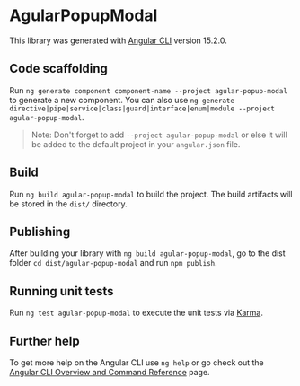 # AgularPopupModal

This library was generated with [Angular CLI](https://github.com/angular/angular-cli) version 15.2.0.

## Code scaffolding

Run `ng generate component component-name --project agular-popup-modal` to generate a new component. You can also use `ng generate directive|pipe|service|class|guard|interface|enum|module --project agular-popup-modal`.
> Note: Don't forget to add `--project agular-popup-modal` or else it will be added to the default project in your `angular.json` file. 

## Build

Run `ng build agular-popup-modal` to build the project. The build artifacts will be stored in the `dist/` directory.

## Publishing

After building your library with `ng build agular-popup-modal`, go to the dist folder `cd dist/agular-popup-modal` and run `npm publish`.

## Running unit tests

Run `ng test agular-popup-modal` to execute the unit tests via [Karma](https://karma-runner.github.io).

## Further help

To get more help on the Angular CLI use `ng help` or go check out the [Angular CLI Overview and Command Reference](https://angular.io/cli) page.
